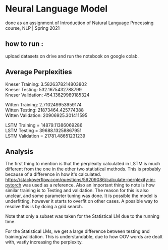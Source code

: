 # Neural Language Model 

done as an assignment of Introduction of Natural Language Processing course, NLP | Spring 2021

## how to run : 
upload datasets on drive and run the notebook on google colab. 

## Average Perplexities

Kneser Training: 3.5826378214803802 <br>
Kneser Testing: 532.1675432788799 <br>
Kneser Validation: 454.13629989185324 <br>

Witten Training: 2.710249953959174 <br>
Witten Testing: 21873464.425774388 <br>
Witten Validation: 20906925.301411595 <br>

LSTM Training = 14879.11386069286 <br>
LSTM Testing  = 39688.13258867951 <br>
LSTM Validation = 21781.48651231239 <br>

## Analysis

The first thing to mention is that the perplexity calculated in LSTM is much different from the one in the other two statistical methods. This is probably because of a difference in how it's calculated. https://stackoverflow.com/questions/59209086/calculate-perplexity-in-pytorch was used as a reference. Also an important thing to note is how similar training is to Testing and validation. The reason for this is also unclear, and some parameter tuning was done. It is possible the model is underfitting, however it starts to overfit on other cases. A possible way to resolve this is by doing a grid search.

Note that only a subset was taken for the Statistical LM due to the running time. 

For the Statistical LMs, we get a large difference between testing and training/validation. This is understandable, due to how OOV words are dealt with, vastly increasing the perplexity.
